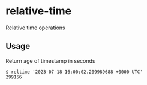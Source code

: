 # relative-time

Relative time operations

## Usage

Return age of timestamp in seconds

```shell
$ reltime '2023-07-18 16:00:02.209989688 +0000 UTC'
299156
```
